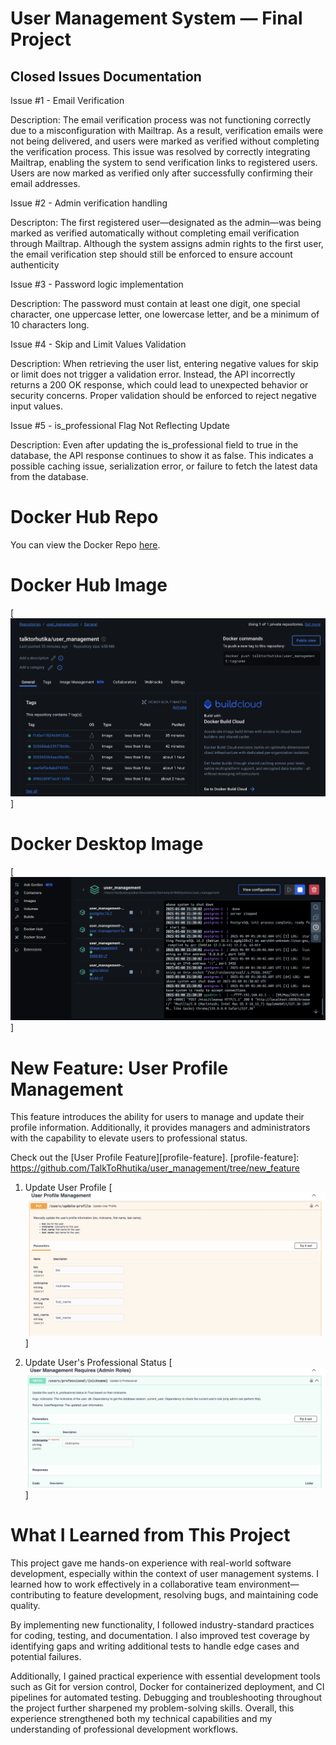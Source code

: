 # User Management System — Final Project

## Closed Issues Documentation
Issue #1 - Email Verification

Description: The email verification process was not functioning correctly due to a misconfiguration with Mailtrap. As a result, verification emails were not being delivered, and users were marked as verified without completing the verification process. This issue was resolved by correctly integrating Mailtrap, enabling the system to send verification links to registered users. Users are now marked as verified only after successfully confirming their email addresses.

Issue #2 - Admin verification handling

Descripton: The first registered user—designated as the admin—was being marked as verified automatically without completing email verification through Mailtrap. Although the system assigns admin rights to the first user, the email verification step should still be enforced to ensure account authenticity

Issue #3 - Password logic implementation

Description: The password must contain at least one digit, one special character, one uppercase letter, one lowercase letter, and be a minimum of 10 characters long.

Issue #4 - Skip and Limit Values Validation

Description: When retrieving the user list, entering negative values for skip or limit does not trigger a validation error. Instead, the API incorrectly returns a 200 OK response, which could lead to unexpected behavior or security concerns. Proper validation should be enforced to reject negative input values.

Issue #5 - is_professional Flag Not Reflecting Update

Description: Even after updating the is_professional field to true in the database, the API response continues to show it as false. This indicates a possible caching issue, serialization error, or failure to fetch the latest data from the database.

# Docker Hub Repo
You can view the Docker Repo [here](https://hub.docker.com/repository/docker/talktorhutika/user_management/general).

# Docker Hub Image
[![Image Alt Text](ss_1.png)]

# Docker Desktop Image
[![Image Alt Text](ss_2.png)]

# New Feature: User Profile Management
This feature introduces the ability for users to manage and update their profile information. Additionally, it provides managers and administrators with the capability to elevate users to professional status.

Check out the [User Profile Feature][profile-feature].
[profile-feature]: https://github.com/TalkToRhutika/user_management/tree/new_feature

1. Update User Profile
[![Image Alt Text](ss_3.png)]

1. Update User's Professional Status
[![Image Alt Text](ss_4.png)]

# What I Learned from This Project
This project gave me hands-on experience with real-world software development, especially within the context of user management systems. I learned how to work effectively in a collaborative team environment—contributing to feature development, resolving bugs, and maintaining code quality.

By implementing new functionality, I followed industry-standard practices for coding, testing, and documentation. I also improved test coverage by identifying gaps and writing additional tests to handle edge cases and potential failures.

Additionally, I gained practical experience with essential development tools such as Git for version control, Docker for containerized deployment, and CI pipelines for automated testing. Debugging and troubleshooting throughout the project further sharpened my problem-solving skills. Overall, this experience strengthened both my technical capabilities and my understanding of professional development workflows.